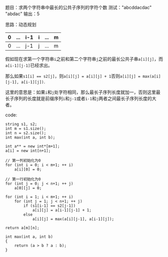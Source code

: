 题目：求两个字符串中最长的公共子序列的字符个数
测试："abcddacdac" "abdac" 输出：5

思路：动态规划

|0|...|i-1|i|...|m|
|:---|:---|:---|:---|:---|:---|
|0|...|j-1|j|...|m|

假如现在求第一个字符串`i`之前和第二个字符串`j`之前的最长公共子串`a[i][j]`，而`a[i-1][j-1]`已经求出。

那么如果`s1[i] == s2[j]`，则`a[i][j] = a[i][j] + 1`否则`a[i][j] = max(a[i][j-1], a[i-1][j])`.

这里的意思是：如果`i`和`j`处字符相同，那么最长子序列长度就加一，否则这里最长子序列的长度就是前缀序列`i`和`j-1`或者`i-1`和`j`两者之间最长子序列长度的大者。

code:

```
string s1, s2;
int m = s1.size();
int n = s2.size();
int max(int a, int b);

int a** = new int*[m+1];
a[i] = new int[n+1];

// 第一列初始化为0
for (int i = 0; i < m+1; ++ i)
    a[i][0] = 0;

// 第一行初始化为0
for (int j = 0; j < n+1; ++ j)
    a[0][j] = 0;

for (int i = 1; i < m+1; ++ i)
    for (int j = 1; j < n+1; ++ j)
        if (s1[i-1] == s2[j-1])
            a[i][j] = a[i-1][j-1] + 1;
        else
            a[i][j] = max(a[i][j-1], a[i-1][j]);

return a[m][n];

int max(int a, int b)
{
    return (a > b ? a : b);
}
```

